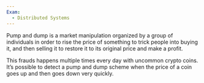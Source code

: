 ```yaml
---
Exam:
  - Distributed Systems
---
```

Pump and dump is a market manipulation organized by a group of individuals in order to rise the price of something to trick people into buying it, and then selling it to restore it to its original price and make a profit.

This frauds happens multiple times every day with uncommon crypto coins. It’s possible to detect a pump and dump scheme when the price of a coin goes up and then goes down very quickly.